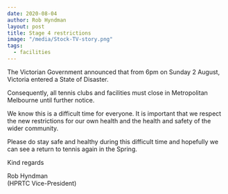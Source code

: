 ```yaml
---
date: 2020-08-04
author: Rob Hyndman
layout: post
title: Stage 4 restrictions
image: "/media/Stock-TV-story.png"
tags:
  - facilities
---
```


The Victorian Government announced that from 6pm on Sunday 2 August, Victoria entered a State of Disaster.

Consequently, all tennis clubs and facilities must close in Metropolitan Melbourne until further notice.

We know this is a difficult time for everyone. It is important that we respect the new restrictions for our own health and the health and safety of the wider community.

Please do stay safe and healthy during this difficult time and hopefully we can see a return to tennis again in the Spring.

Kind regards

Rob Hyndman<br>
(HPRTC Vice-President)
